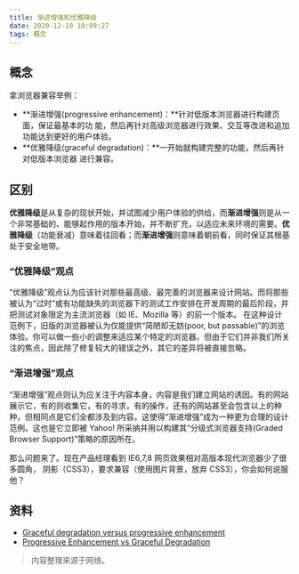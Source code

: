 ```yaml
---
title: 渐进增强和优雅降级
date: 2020-12-10 10:09:27
tags: 概念
---
```


## 概念

拿浏览器兼容举例：

- **渐进增强(progressive enhancement)：**针对低版本浏览器进行构建页面，保证最基本的功 能，然后再针对高级浏览器进行效果、交互等改进和追加功能达到更好的用户体验。
- **优雅降级(graceful degradation)：**一开始就构建完整的功能，然后再针对低版本浏览器 进行兼容。

## 区别

**优雅降级**是从复杂的现状开始，并试图减少用户体验的供给，而**渐进增强**则是从一个非常基础的、能够起作用的版本开始，并不断扩充，以适应未来环境的需要。**优雅降级**（功能衰减）意味着往回看；而**渐进增强**则意味着朝前看，同时保证其根基处于安全地带。

### “优雅降级”观点

“优雅降级”观点认为应该针对那些最高级、最完善的浏览器来设计网站。而将那些被认为“过时”或有功能缺失的浏览器下的测试工作安排在开发周期的最后阶段，并把测试对象限定为主流浏览器（如 IE、Mozilla 等）的前一个版本。 在这种设计范例下，旧版的浏览器被认为仅能提供“简陋却无妨(poor, but passable)”的浏览体验。你可以做一些小的调整来适应某个特定的浏览器。但由于它们并非我们所关注的焦点，因此除了修复较大的错误之外，其它的差异将被直接忽略。

### “渐进增强”观点

“渐进增强”观点则认为应关注于内容本身，内容是我们建立网站的诱因。有的网站展示它，有的则收集它，有的寻求，有的操作，还有的网站甚至会包含以上的种种，但相同点是它们全都涉及到内容。这使得“渐进增强”成为一种更为合理的设计范例。这也是它立即被 Yahoo! 所采纳并用以构建其“分级式浏览器支持(Graded Browser Support)”策略的原因所在。

那么问题来了。现在产品经理看到 IE6,7,8 网页效果相对高版本现代浏览器少了很多圆角， 阴影（CSS3），要求兼容（使用图片背景，放弃 CSS3），你会如何说服他？

## 资料

- [Graceful degradation versus progressive enhancement](https://www.w3.org/wiki/Graceful_degradation_versus_progressive_enhancement)
- [Progressive Enhancement vs Graceful Degradation](https://www.mavenecommerce.com/2017/10/31/progressive-enhancement-vs-graceful-degradation/)

> 内容整理来源于网络。
